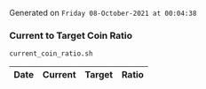 Generated on `Friday 08-October-2021 at 00:04:38`

### Current to Target Coin Ratio
`current_coin_ratio.sh`

Date|Current|Target|Ratio
---|---|---|---
